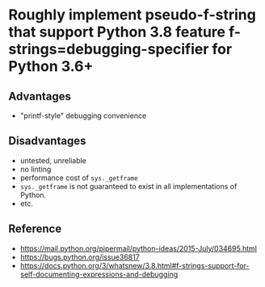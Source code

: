 # Roughly implement pseudo-f-string that support Python 3.8 feature f-strings=debugging-specifier for Python 3.6+


## Advantages
- "printf-style" debugging convenience

## Disadvantages
- untested, unreliable
- no linting
- performance cost of `sys._getframe`
- `sys._getframe` is not guaranteed to exist in all implementations of Python.
- etc.

## Reference
- https://mail.python.org/pipermail/python-ideas/2015-July/034695.html
- https://bugs.python.org/issue36817
- https://docs.python.org/3/whatsnew/3.8.html#f-strings-support-for-self-documenting-expressions-and-debugging